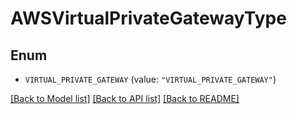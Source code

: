 # AWSVirtualPrivateGatewayType

## Enum


* `VIRTUAL_PRIVATE_GATEWAY` (value: `"VIRTUAL_PRIVATE_GATEWAY"`)


[[Back to Model list]](../README.md#documentation-for-models) [[Back to API list]](../README.md#documentation-for-api-endpoints) [[Back to README]](../README.md)


